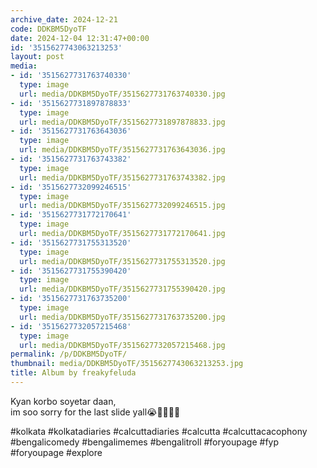 ```yaml
---
archive_date: 2024-12-21
code: DDKBM5DyoTF
date: 2024-12-04 12:31:47+00:00
id: '3515627743063213253'
layout: post
media:
- id: '3515627731763740330'
  type: image
  url: media/DDKBM5DyoTF/3515627731763740330.jpg
- id: '3515627731897878833'
  type: image
  url: media/DDKBM5DyoTF/3515627731897878833.jpg
- id: '3515627731763643036'
  type: image
  url: media/DDKBM5DyoTF/3515627731763643036.jpg
- id: '3515627731763743382'
  type: image
  url: media/DDKBM5DyoTF/3515627731763743382.jpg
- id: '3515627732099246515'
  type: image
  url: media/DDKBM5DyoTF/3515627732099246515.jpg
- id: '3515627731772170641'
  type: image
  url: media/DDKBM5DyoTF/3515627731772170641.jpg
- id: '3515627731755313520'
  type: image
  url: media/DDKBM5DyoTF/3515627731755313520.jpg
- id: '3515627731755390420'
  type: image
  url: media/DDKBM5DyoTF/3515627731755390420.jpg
- id: '3515627731763735200'
  type: image
  url: media/DDKBM5DyoTF/3515627731763735200.jpg
- id: '3515627732057215468'
  type: image
  url: media/DDKBM5DyoTF/3515627732057215468.jpg
permalink: /p/DDKBM5DyoTF/
thumbnail: media/DDKBM5DyoTF/3515627743063213253.jpg
title: Album by freakyfeluda
---
```


Kyan korbo soyetar daan,   
im soo sorry for the last slide yall😭🙏🏿🙏🏿  
  
#kolkata #kolkatadiaries #calcuttadiaries #calcutta #calcuttacacophony #bengalicomedy #bengalimemes #bengalitroll #foryoupage #fyp #foryoupage #explore